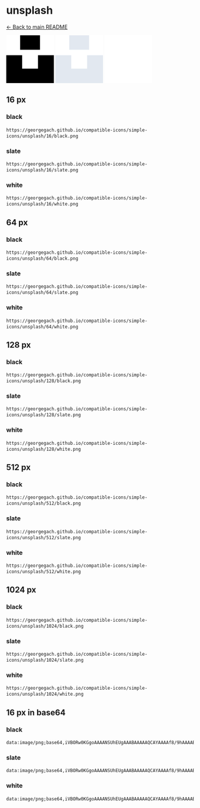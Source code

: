 # unsplash

[← Back to main README](../../README.md)


<img src="./128/black.png" width="128" alt="unsplash black icon" />
<img src="./128/slate.png" width="128" alt="unsplash slate icon" />
<img src="./128/white.png" width="128" alt="unsplash white icon" />

## 16 px

### black
```
https://georgegach.github.io/compatible-icons/simple-icons/unsplash/16/black.png
```

### slate
```
https://georgegach.github.io/compatible-icons/simple-icons/unsplash/16/slate.png
```

### white
```
https://georgegach.github.io/compatible-icons/simple-icons/unsplash/16/white.png
```

## 64 px

### black
```
https://georgegach.github.io/compatible-icons/simple-icons/unsplash/64/black.png
```

### slate
```
https://georgegach.github.io/compatible-icons/simple-icons/unsplash/64/slate.png
```

### white
```
https://georgegach.github.io/compatible-icons/simple-icons/unsplash/64/white.png
```

## 128 px

### black
```
https://georgegach.github.io/compatible-icons/simple-icons/unsplash/128/black.png
```

### slate
```
https://georgegach.github.io/compatible-icons/simple-icons/unsplash/128/slate.png
```

### white
```
https://georgegach.github.io/compatible-icons/simple-icons/unsplash/128/white.png
```

## 512 px

### black
```
https://georgegach.github.io/compatible-icons/simple-icons/unsplash/512/black.png
```

### slate
```
https://georgegach.github.io/compatible-icons/simple-icons/unsplash/512/slate.png
```

### white
```
https://georgegach.github.io/compatible-icons/simple-icons/unsplash/512/white.png
```

## 1024 px

### black
```
https://georgegach.github.io/compatible-icons/simple-icons/unsplash/1024/black.png
```

### slate
```
https://georgegach.github.io/compatible-icons/simple-icons/unsplash/1024/slate.png
```

### white
```
https://georgegach.github.io/compatible-icons/simple-icons/unsplash/1024/white.png
```

## 16 px in base64

### black
```
data:image/png;base64,iVBORw0KGgoAAAANSUhEUgAAABAAAAAQCAYAAAAf8/9hAAAABmJLR0QA/wD/AP+gvaeTAAAAZklEQVQ4jWNgwAShDAwM/3HgUHTFTFgMIAkMvAEsWMQ+MjAw3GVgYPiJJs4OlaMuYGTAErIMDAzHGRgYnqCJyTAwMFhiM4So6GLAEb0DHwsUG8DIAPELOsAVjcrEGkA0GPgwoNgAAGxEG3BmE353AAAAAElFTkSuQmCC
```

### slate
```
data:image/png;base64,iVBORw0KGgoAAAANSUhEUgAAABAAAAAQCAYAAAAf8/9hAAAABmJLR0QA/wD/AP+gvaeTAAAAmElEQVQ4jcWSMQoCMRREZ/IXbAUrIWDhKfYgu4d0D+IpLFYCayNkS4v4tw1/YyEpMuXjMQmZECbzEgcSN8sBQBXj5XyccuZK4j9pX9BZQIdVv/og8cm5Kg50XGsP3IXzEgcLJaW796eQsxDePon01u1KkyWREcBkWF9y269QXcDnK6qFqj9mJK/W3f0DACiJZPkG7d+gumADYXQqav2SGJUAAAAASUVORK5CYII=
```

### white
```
data:image/png;base64,iVBORw0KGgoAAAANSUhEUgAAABAAAAAQCAYAAAAf8/9hAAAABmJLR0QA/wD/AP+gvaeTAAAAZ0lEQVQ4jcWRsQ2AMAwEzwiJJeiYgkEyM1PQsQAl1aehQCaWgoKUK8+vL/zgkJQUk3x+8OIr/QvGgjuBHbicn+7bv1jps8BmZsdTSJqB9ZWsnSuat/8KzQUmSQUfzbjUFlTT/wfNBRmIGGMrBkcsigAAAABJRU5ErkJggg==
```

